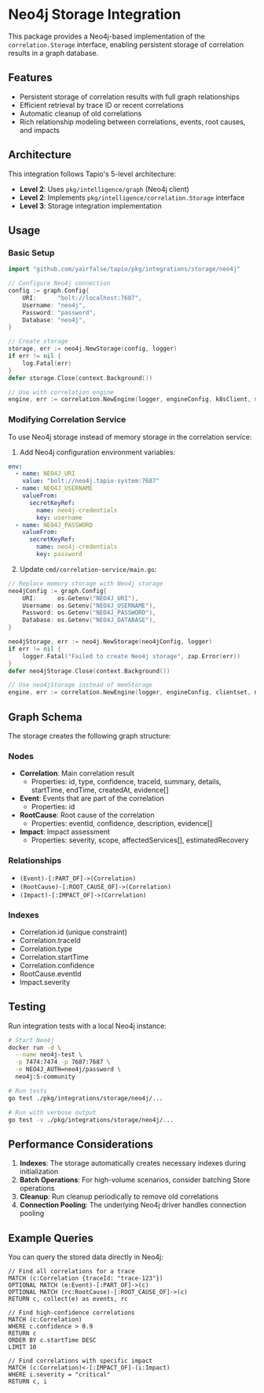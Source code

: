 # Neo4j Storage Integration

This package provides a Neo4j-based implementation of the `correlation.Storage` interface, enabling persistent storage of correlation results in a graph database.

## Features

- Persistent storage of correlation results with full graph relationships
- Efficient retrieval by trace ID or recent correlations
- Automatic cleanup of old correlations
- Rich relationship modeling between correlations, events, root causes, and impacts

## Architecture

This integration follows Tapio's 5-level architecture:
- **Level 2**: Uses `pkg/intelligence/graph` (Neo4j client)
- **Level 2**: Implements `pkg/intelligence/correlation.Storage` interface
- **Level 3**: Storage integration implementation

## Usage

### Basic Setup

```go
import "github.com/yairfalse/tapio/pkg/integrations/storage/neo4j"

// Configure Neo4j connection
config := graph.Config{
    URI:      "bolt://localhost:7687",
    Username: "neo4j",
    Password: "password",
    Database: "neo4j",
}

// Create storage
storage, err := neo4j.NewStorage(config, logger)
if err != nil {
    log.Fatal(err)
}
defer storage.Close(context.Background())

// Use with correlation engine
engine, err := correlation.NewEngine(logger, engineConfig, k8sClient, storage)
```

### Modifying Correlation Service

To use Neo4j storage instead of memory storage in the correlation service:

1. Add Neo4j configuration environment variables:
```yaml
env:
  - name: NEO4J_URI
    value: "bolt://neo4j.tapio-system:7687"
  - name: NEO4J_USERNAME
    valueFrom:
      secretKeyRef:
        name: neo4j-credentials
        key: username
  - name: NEO4J_PASSWORD
    valueFrom:
      secretKeyRef:
        name: neo4j-credentials
        key: password
```

2. Update `cmd/correlation-service/main.go`:
```go
// Replace memory storage with Neo4j storage
neo4jConfig := graph.Config{
    URI:      os.Getenv("NEO4J_URI"),
    Username: os.Getenv("NEO4J_USERNAME"),
    Password: os.Getenv("NEO4J_PASSWORD"),
    Database: os.Getenv("NEO4J_DATABASE"),
}

neo4jStorage, err := neo4j.NewStorage(neo4jConfig, logger)
if err != nil {
    logger.Fatal("Failed to create Neo4j storage", zap.Error(err))
}
defer neo4jStorage.Close(context.Background())

// Use neo4jStorage instead of memStorage
engine, err := correlation.NewEngine(logger, engineConfig, clientset, neo4jStorage)
```

## Graph Schema

The storage creates the following graph structure:

### Nodes
- **Correlation**: Main correlation result
  - Properties: id, type, confidence, traceId, summary, details, startTime, endTime, createdAt, evidence[]
- **Event**: Events that are part of the correlation
  - Properties: id
- **RootCause**: Root cause of the correlation
  - Properties: eventId, confidence, description, evidence[]
- **Impact**: Impact assessment
  - Properties: severity, scope, affectedServices[], estimatedRecovery

### Relationships
- `(Event)-[:PART_OF]->(Correlation)`
- `(RootCause)-[:ROOT_CAUSE_OF]->(Correlation)`
- `(Impact)-[:IMPACT_OF]->(Correlation)`

### Indexes
- Correlation.id (unique constraint)
- Correlation.traceId
- Correlation.type
- Correlation.startTime
- Correlation.confidence
- RootCause.eventId
- Impact.severity

## Testing

Run integration tests with a local Neo4j instance:

```bash
# Start Neo4j
docker run -d \
  --name neo4j-test \
  -p 7474:7474 -p 7687:7687 \
  -e NEO4J_AUTH=neo4j/password \
  neo4j:5-community

# Run tests
go test ./pkg/integrations/storage/neo4j/...

# Run with verbose output
go test -v ./pkg/integrations/storage/neo4j/...
```

## Performance Considerations

1. **Indexes**: The storage automatically creates necessary indexes during initialization
2. **Batch Operations**: For high-volume scenarios, consider batching Store operations
3. **Cleanup**: Run cleanup periodically to remove old correlations
4. **Connection Pooling**: The underlying Neo4j driver handles connection pooling

## Example Queries

You can query the stored data directly in Neo4j:

```cypher
// Find all correlations for a trace
MATCH (c:Correlation {traceId: "trace-123"})
OPTIONAL MATCH (e:Event)-[:PART_OF]->(c)
OPTIONAL MATCH (rc:RootCause)-[:ROOT_CAUSE_OF]->(c)
RETURN c, collect(e) as events, rc

// Find high-confidence correlations
MATCH (c:Correlation)
WHERE c.confidence > 0.9
RETURN c
ORDER BY c.startTime DESC
LIMIT 10

// Find correlations with specific impact
MATCH (c:Correlation)<-[:IMPACT_OF]-(i:Impact)
WHERE i.severity = "critical"
RETURN c, i
```